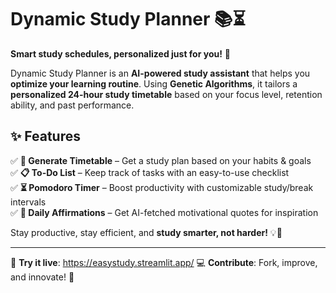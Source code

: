 # **Dynamic Study Planner 📚⏳**  

**Smart study schedules, personalized just for you!** 🚀  

Dynamic Study Planner is an **AI-powered study assistant** that helps you **optimize your learning routine**. Using **Genetic Algorithms**, it tailors a **personalized 24-hour study timetable** based on your focus level, retention ability, and past performance.  

## **✨ Features**  
✅ **📅 Generate Timetable** – Get a study plan based on your habits & goals  
✅ **📋 To-Do List** – Keep track of tasks with an easy-to-use checklist  
✅ **⏳ Pomodoro Timer** – Boost productivity with customizable study/break intervals  
✅ **🌟 Daily Affirmations** – Get AI-fetched motivational quotes for inspiration  

Stay productive, stay efficient, and **study smarter, not harder!** 💡🎯  

---

🔗 **Try it live**: https://easystudy.streamlit.app/
💻 **Contribute**: Fork, improve, and innovate! 🚀
